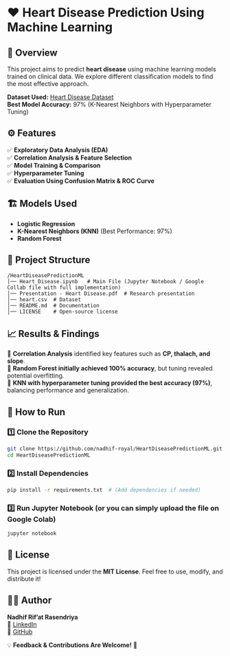 # ❤️ Heart Disease Prediction Using Machine Learning

## 📌 Overview
This project aims to predict **heart disease** using machine learning models trained on clinical data. We explore different classification models to find the most effective approach.

**Dataset Used:** [Heart Disease Dataset](https://www.kaggle.com/datasets/johnsmith88/heart-disease-dataset)  
**Best Model Accuracy:** 97% (K-Nearest Neighbors with Hyperparameter Tuning)  

## ⚙️ Features
✅ **Exploratory Data Analysis (EDA)**  
✅ **Correlation Analysis & Feature Selection**  
✅ **Model Training & Comparison**  
✅ **Hyperparameter Tuning**  
✅ **Evaluation Using Confusion Matrix & ROC Curve**  

## 🏗️ Models Used
- **Logistic Regression**
- **K-Nearest Neighbors (KNN)** (Best Performance: 97%)
- **Random Forest**

## 📂 Project Structure
```
/HeartDiseasePredictionML
│── Heart_Disease.ipynb   # Main File (Jupyter Notebook / Google Collab file with full implementation)
│── Presentation - Heart Disease.pdf  # Research presentation
│── heart.csv  # Dataset
│── README.md  # Documentation
│── LICENSE    # Open-source license
```

## 📈 Results & Findings
🔹 **Correlation Analysis** identified key features such as **CP, thalach, and slope**.  
🔹 **Random Forest initially achieved 100% accuracy**, but tuning revealed potential overfitting.  
🔹 **KNN with hyperparameter tuning provided the best accuracy (97%)**, balancing performance and generalization.  

## 🚀 How to Run
### 1️⃣ Clone the Repository
```sh
git clone https://github.com/nadhif-royal/HeartDiseasePredictionML.git
cd HeartDiseasePredictionML
```
### 2️⃣ Install Dependencies
```sh
pip install -r requirements.txt  # (Add dependencies if needed)
```
### 3️⃣ Run Jupyter Notebook (or you can simply upload the file on Google Colab)
```sh
jupyter notebook
```

## 📜 License
This project is licensed under the **MIT License**. Feel free to use, modify, and distribute it!  

## 👨‍💻 Author
**Nadhif Rif’at Rasendriya**  
🔗 [LinkedIn](https://www.linkedin.com/in/royalnadhif50/)  
🔗 [GitHub](https://github.com/nadhif-royal/)  

💡 **Feedback & Contributions Are Welcome!** 🚀

